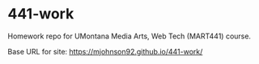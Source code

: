 # 441-work
Homework repo for UMontana Media Arts, Web Tech (MART441) course.

Base URL for site:
https://mjohnson92.github.io/441-work/

